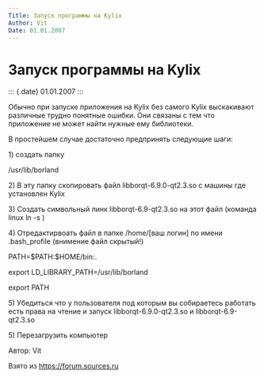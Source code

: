 ```yaml
---
Title: Запуск программы на Kylix
Author: Vit
Date: 01.01.2007
---
```



Запуск программы на Kylix
=========================

::: {.date}
01.01.2007
:::

Обычно при запуске приложения на Kylix без самого Kylix выскакивают
различные трудно понятные ошибки. Они связаны с тем что приложение не
может найти нужные ему библиотеки.

В простейшем случае достаточно предпринять следующие шаги:

1\) создать папку

/usr/lib/borland

2\) В эту папку скопировать файл libborqt-6.9.0-qt2.3.so с машины где
установлен Kylix

3\) Создать символьный линк libborqt-6.9-qt2.3.so на этот файл (команда
linux ln -s )

4\) Отредактирвоать файл в папке /home/\[ваш логин\] по имени
.bash\_profile (внимение файл скрытый!)

PATH=\$PATH:\$HOME/bin:.

export LD\_LIBRARY\_PATH=/usr/lib/borland

export PATH

5\) Убедиться что у пользователя под которым вы собираетесь работать есть
права на чтение и запуск libborqt-6.9.0-qt2.3.so и libborqt-6.9-qt2.3.so

5\) Перезагрузить компьютер

Автор: Vit

Взято из <https://forum.sources.ru>
